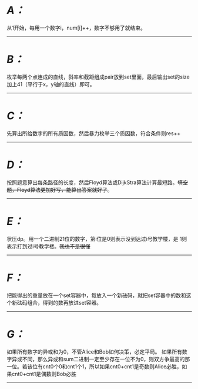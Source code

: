 # ***A：***
从1开始，每用一个数字i，num[i]++，数字不够用了就结束。
***
# ***B：***
枚举每两个点连成的直线，斜率和截距组成pair放到set里面，最后输出set的size加上41（平行于x，y轴的直线）即可。
***
# ***C：***
先算出所给数字的所有质因数，然后暴力枚举三个质因数，符合条件则res++
***
# ***D：***
按照题意算出每条路径的长度，然后Floyd算法或DijkStra算法计算最短路。~~填空题，Floyd算法更加好写，能算出答案就好了~~。
***
# ***E：***
状压dp。用一个二进制21位的数字，第i位是0则表示没到达过i号教学楼，是 1则表示打到过i号教学楼。~~我也不是很懂~~
***
# ***F：***
把能得出的重量放在一个set容器中，每放入一个新砝码，就把set容器中的数和这个新砝码组合，得到的数再放进set容器。
***
# ***G：***
如果所有数字的异或和为0，不管Alice和Bob如何决策，必定平局。
如果所有数字异或不同，那么异或和sum二进制一定至少存在一位不为0，则双方争最高的那一位。若该位有cnt0个0和cnt1个1，所以如果cnt0+cnt1是奇数则Alice必胜，如果cnt0+cnt1是偶数则Bob必胜
***